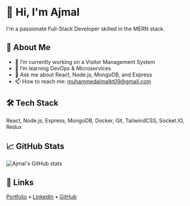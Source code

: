 # 👋 Hi, I'm Ajmal
I'm a passionate Full-Stack Developer skilled in the MERN stack.

## 🚀 About Me
- 🔭 I’m currently working on a Visitor Management System
- 🌱 I’m learning DevOps & Microservices
- 💬 Ask me about React, Node.js, MongoDB, and Express
- 📫 How to reach me: muhammedajmalkt09@gmail.com

## 🛠️ Tech Stack
React, Node.js, Express, MongoDB, Docker, Git, TailwindCSS, Socket.IO, Redux

## 📈 GitHub Stats
![Ajmal's GitHub stats](https://github-readme-stats.vercel.app/api?username=ajmalkt&show_icons=true&theme=radical)

## 🔗 Links
[Portfolio](https://yourportfolio.com) • [LinkedIn](https://linkedin.com/in/ajmalkt) • [GitHub](https://github.com/ajmalkt)
